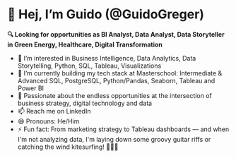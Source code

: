 # 👋 Hej, I’m Guido (@GuidoGreger)

**🔍 Looking for opportunities as BI Analyst, Data Analyst, Data Storyteller in Green Energy, Healthcare, Digital Transformation**

- 👀 I’m interested in Business Intelligence, Data Analytics, Data Storytelling, Python, SQL, Tableau, Visualizations
- 🌱 I’m currently building my tech stack at Masterschool: Intermediate & Advanced SQL, PostgreSQL, Python/Pandas, Seaborn, Tableau and Power BI
- 💞️ Passionate about the endless opportunities at the intersection of business strategy, digital technology and data
- 📫 Reach me on LinkedIn
- 😄 Pronouns: He/Him
- ⚡ Fun fact: From marketing strategy to Tableau dashboards — and when I'm not analyzing data, I'm laying down some groovy guitar riffs or catching the wind kitesurfing! 🚀🎸💨

<!---
GuidoGreger/GuidoGreger is a ✨ special ✨ repository because its `README.md` (this file) appears on your GitHub profile.
You can click the Preview link to take a look at your changes.
--->
